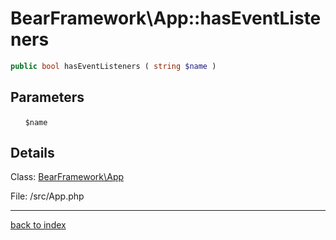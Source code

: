 # BearFramework\App::hasEventListeners

```php
public bool hasEventListeners ( string $name )
```

## Parameters

&nbsp;&nbsp;&nbsp;&nbsp;&nbsp;&nbsp;`$name`

## Details

Class: [BearFramework\App](bearframework.app.class.md)

File: /src/App.php

---

[back to index](index.md)

